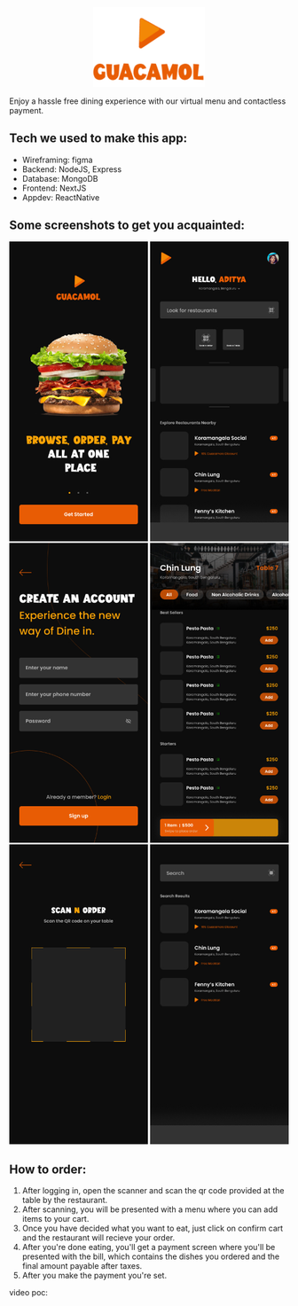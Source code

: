 <p align="center">
<img src="./images/logo.png" alt="drawing" width=40% margin="120">
</p>
Enjoy a hassle free dining experience with our virtual menu and contactless payment.

## Tech we used to make this app:

- Wireframing: figma
- Backend: NodeJS, Express
- Database: MongoDB
- Frontend: NextJS
- Appdev: ReactNative

## Some screenshots to get you acquainted:

<p align="center">
   <img src="./images/Initial.jpg" alt="drawing" width="250"/>   
   <img src="./images/Home.jpg" alt="drawing" width="250"/>
   <img src="./images/Sign up.jpg" alt="drawing" width="250"/>
   <img src="./images/Menu.jpg" alt="drawing" width="250"/>
   <img src="./images/Scan.jpg" alt="drawing" width="250"/>
   <img src="./images/Search.jpg" alt="drawing" width="250"/>
</p>

## How to order:

1. After logging in, open the scanner and scan the qr code provided at the table by the restaurant.
2. After scanning, you will be presented with a menu where you can add items to your cart.
3. Once you have decided what you want to eat, just click on confirm cart and the restaurant will recieve your order.
4. After you're done eating, you'll get a payment screen where you'll be presented with the bill, which contains the dishes you ordered and the final amount payable after taxes.
5. After you make the payment you're set.

video poc:
